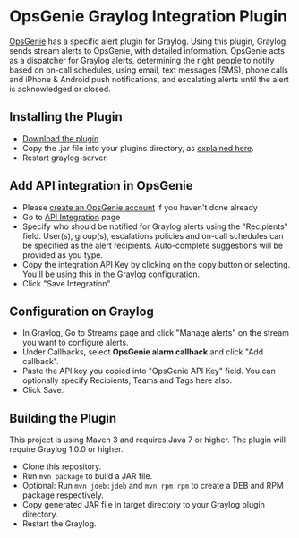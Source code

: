 # OpsGenie Graylog Integration Plugin

[OpsGenie](https://www.opsgenie.com) has a specific alert plugin for Graylog. Using this plugin, Graylog sends stream alerts to OpsGenie, with detailed information. OpsGenie acts as a dispatcher for Graylog alerts, determining the right people to notify based on on-call schedules, using email, text messages (SMS), phone calls and iPhone &amp; Android push notifications, and escalating alerts until the alert is acknowledged or closed.

Installing the Plugin
---------------
* [Download the plugin](https://www.opsgenie.com/download?tag=graylog).
* Copy the .jar file into your plugins directory, as [explained here](http://docs.graylog.org/en/latest/pages/plugins.html#installing-and-loading-plugins).
* Restart graylog-server.

Add API integration in OpsGenie
---------------
* Please [create an OpsGenie account](https://www.opsgenie.com/#signup) if you haven't done already
* Go to [API Integration](https://app.opsgenie.com/integration?add=API) page
* Specify who should be notified for Graylog alerts using the "Recipients" field. User(s), group(s), escalations policies and on-call schedules can be specified as the alert recipients. Auto-complete suggestions will be provided as you type.
* Copy the integration API Key  by clicking on the copy button or selecting. You'll be using this in the Graylog configuration.
* Click "Save Integration".

Configuration on Graylog
---------------
* In Graylog, Go to Streams page and click "Manage alerts" on the stream you want to configure alerts.
* Under Callbacks, select **OpsGenie alarm callback** and click "Add callback".
* Paste the API key you copied into "OpsGenie API Key" field. You can optionally specify Recipients, Teams and Tags here also.
* Click Save.

Building the Plugin
--------------
This project is using Maven 3 and requires Java 7 or higher. The plugin will require Graylog 1.0.0 or higher.

* Clone this repository.
* Run `mvn package` to build a JAR file.
* Optional: Run `mvn jdeb:jdeb` and `mvn rpm:rpm` to create a DEB and RPM package respectively.
* Copy generated JAR file in target directory to your Graylog plugin directory.
* Restart the Graylog.
